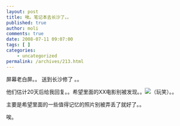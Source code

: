 ```yaml
---
layout: post
title: 唉。笔记本去长沙了。。
published: true
author: moli
comments: true
date: 2008-07-11 09:07:00
tags: [ ]
categories:
    - uncategorized
permalink: /archives/213.html
---
```

屏幕老白屏。。 送到长沙修了 。。

他们估计20天后给我回复。。希望里面的XX电影别被发现。。![][1]（玩笑）。。

主要是希望里面的一些值得记忆的照片别被弄丢了就好了。。

唉。

 [1]: http://img.baidu.com/hi/jd/j_0028.gif